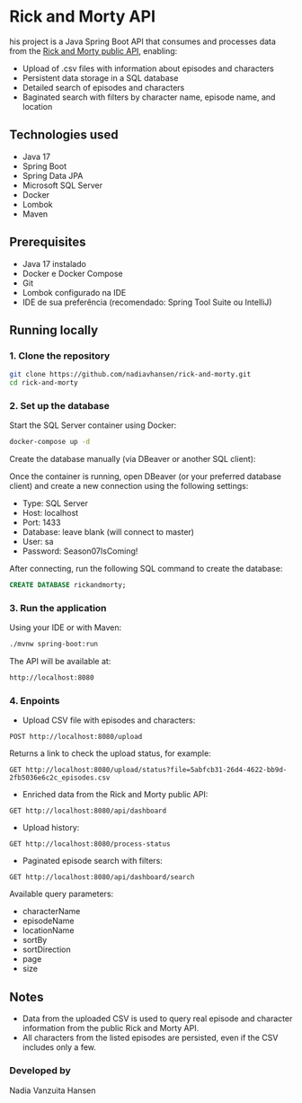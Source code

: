 # Rick and Morty API

his project is a Java Spring Boot API that consumes and processes data from the [Rick and Morty public API](https://rickandmortyapi.com/), enabling:

- Upload of .csv files with information about episodes and characters
- Persistent data storage in a SQL database
- Detailed search of episodes and characters
- Baginated search with filters by character name, episode name, and location


## Technologies used

- Java 17
- Spring Boot
- Spring Data JPA
- Microsoft SQL Server
- Docker
- Lombok
- Maven

## Prerequisites

- Java 17 instalado
- Docker e Docker Compose
- Git
- Lombok configurado na IDE
- IDE de sua preferência (recomendado: Spring Tool Suite ou IntelliJ)

## Running locally

### 1. Clone the repository

```bash
git clone https://github.com/nadiavhansen/rick-and-morty.git
cd rick-and-morty
```

### 2. Set up the database

Start the SQL Server container using Docker:

```bash
docker-compose up -d
```
Create the database manually (via DBeaver or another SQL client):

Once the container is running, open DBeaver (or your preferred database client) and create a new connection using the following settings:

- Type: SQL Server
- Host: localhost
- Port: 1433
- Database: leave blank (will connect to master)
- User: sa
- Password: Season07IsComing!

After connecting, run the following SQL command to create the database:

```sql
CREATE DATABASE rickandmorty;
```

### 3. Run the application

Using your IDE or with Maven:

```bash
./mvnw spring-boot:run
```

The API will be available at:
```bash
http://localhost:8080
```


### 4. Enpoints

- Upload CSV file with episodes and characters:
```http
POST http://localhost:8080/upload
```

Returns a link to check the upload status, for example:
```http
GET http://localhost:8080/upload/status?file=5abfcb31-26d4-4622-bb9d-2fb5036e6c2c_episodes.csv
```

- Enriched data from the Rick and Morty public API:
```http
GET http://localhost:8080/api/dashboard
```

- Upload history:
```http
GET http://localhost:8080/process-status
```

- Paginated episode search with filters:
```http
GET http://localhost:8080/api/dashboard/search
```
Available query parameters:
- characterName
- episodeName
- locationName
- sortBy
- sortDirection
- page
- size

## Notes
- Data from the uploaded CSV is used to query real episode and character information from the public Rick and Morty API.
- All characters from the listed episodes are persisted, even if the CSV includes only a few.

### Developed by
Nadia Vanzuita Hansen
